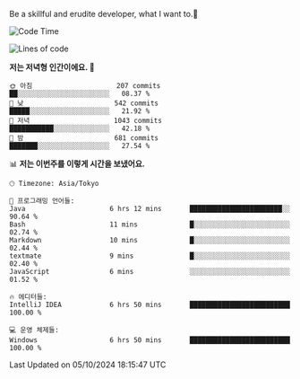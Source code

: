 Be a skillful and erudite developer, what I want to.👶

<!--START_SECTION:waka-->
![Code Time](http://img.shields.io/badge/Code%20Time-1%2C304%20hrs%2044%20mins-blue)

![Lines of code](https://img.shields.io/badge/%EC%A0%80%EB%8A%94%20%EC%97%AC%ED%83%9C%EA%B9%8C%EC%A7%80%20-880.5%20thousand%20%EC%A4%84%EC%9D%98%20%EC%BD%94%EB%93%9C%EB%A5%BC%20%EC%9E%91%EC%84%B1%ED%96%88%EC%96%B4%EC%9A%94.-blue)

**저는 저녁형 인간이에요. 🦉** 

```text
🌞 아침                     207 commits         ██░░░░░░░░░░░░░░░░░░░░░░░   08.37 % 
🌆 낮　                     542 commits         █████░░░░░░░░░░░░░░░░░░░░   21.92 % 
🌃 저녁                     1043 commits        ███████████░░░░░░░░░░░░░░   42.18 % 
🌙 밤　                     681 commits         ███████░░░░░░░░░░░░░░░░░░   27.54 % 
```


📊 **저는 이번주를 이렇게 시간을 보냈어요.** 

```text
🕑︎ Timezone: Asia/Tokyo

💬 프로그래밍 언어들: 
Java                     6 hrs 12 mins       ███████████████████████░░   90.64 % 
Bash                     11 mins             █░░░░░░░░░░░░░░░░░░░░░░░░   02.74 % 
Markdown                 10 mins             █░░░░░░░░░░░░░░░░░░░░░░░░   02.44 % 
textmate                 9 mins              █░░░░░░░░░░░░░░░░░░░░░░░░   02.40 % 
JavaScript               6 mins              ░░░░░░░░░░░░░░░░░░░░░░░░░   01.52 % 

🔥 에디터들: 
IntelliJ IDEA            6 hrs 50 mins       █████████████████████████   100.00 % 

💻 운영 체제들: 
Windows                  6 hrs 50 mins       █████████████████████████   100.00 % 
```


 Last Updated on 05/10/2024 18:15:47 UTC
<!--END_SECTION:waka-->
